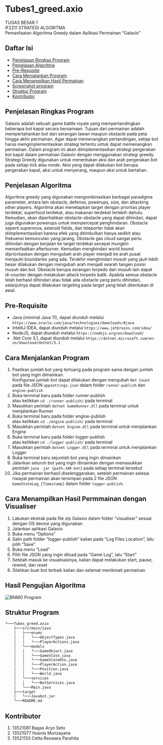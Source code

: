 # Tubes1_greed.axio
TUGAS BESAR 1 <br>
IF2211 STRATEGI ALGORITMA <br>
Pemanfaatan Algoritma Greedy dalam Aplikasi Permainan “Galaxio” <br>

## Daftar Isi

- [Penjelasan Ringkas Program](#penjelasan-ringkas-program)
- [Penjelasan Algoritma](#penjelasan-algoritma)
- [Pre-Requisite](#pre-requisite)
- [Cara Menjalankan Program](#cara-menjalankan-program)
- [Cara Menampilkan Hasil Permainan](#cara-menampilkan-hasil-permainan)
- [Screenshot program](#screenshot-program)
- [Struktur Program](#struktur-program)
- [Kontributor](#kontributor)

## Penjelasan Ringkas Program

Galaxio adalah sebuah game battle royale yang mempertandingkan beberapa bot kapal secara bersamaan. Tujuan dari permainan adalah mempertahankan bot dari serangan lawan maupun obstacle pada peta hingga akhir permainan. Agar dapat memenangkan pertandingan, setiap bot harus mengimplementasikan strategi tertentu untuk dapat memenangkan permainan. Dalam program ini akan diimplementasikan strategi pergerakan bot kapal dalam permainan Galaxio dengan menggunakan strategi greedy. Strategi Greedy digunakan untuk menentukan aksi dan arah pergerakan bot pada setiap tick atau ronde. Aksi yang dapat dilakukan bot berupa pergerakan kapal, aksi untuk menyerang, maupun aksi untuk bertahan.

## Penjelasan Algoritma

Algoritma greedy yang digunakan mengombinasikan berbagai paradigma parameter, antara lain obstacle, defense, powerups, size, dan attacking other players. Algoritma akan menetapkan target dengan prioritas player terdekat, superfood terdekat, atau makanan terdekat terlebih dahulu. Kemudian, akan diperhatikan obstacle-obstacle yang dapat dihindari, dapat juga digunakan powerups untuk mempercepat penghindaran. Obstacle seperti supernova, asteroid fields, dan teleporter tidak akan diimplementasikan karena efek yang ditimbulkan hanya sedikit atau frekuensi kemunculan yang jarang. Obstacle gas cloud sangat perlu dihindari dengan berjalan ke target terdekat secepat mungkin memanfaatkan afterburner. Kemudian menghindari world bound diprioritaskan dengan mengubah arah player menjadi ke arah pusat menjauhi boundaries yang ada. Terakhir menghindari musuh yang jauh lebih besar dilakukan dengan mengubah arah menjadi searah tangen posisi musuh dan bot. Obstacle berupa serangan torpedo dari musuh lain dapat di-counter dengan melakukan attack torpedo balik. Apabila semua obstacle telah berhasil dihindari atau tidak ada obstacle yang perlu dihindari, selanjutnya dapat dilakukan targeting pada target yang telah ditentukan di awal.

## Pre-Requisite
* Java (minimal Java 11), dapat diunduh melalui `https://www.oracle.com/java/technologies/downloads/#java`
* IntelIiJ IDEA, dapat diunduh melalui `https://www.jetbrains.com/idea/`
* NodeJS, dapat diunduh melalui `https://nodejs.org/en/download/`
* .Net Core 3.1, dapat diunduh melalui `https://dotnet.microsoft.com/en-us/download/dotnet/3.1`

## Cara Menjalankan Program
1. Pastikan jumlah bot yang tertuang pada program sama dengan jumlah bot yang ingin dimainkan. <br>
Konfigurasi jumlah bot dapat dilakukan dengan mengubah `Bot Count` pada file JSON `appsettings.json` dalam folder `runner-publish` dan `engine-publish`
2. Buka terminal baru pada folder runner-publish <br>
atau ketikkan `cd ./runner-publish/` pada terminal
3. Masukkan perintah `dotnet GameRunner.dll` pada terminal untuk menjalankan Runner
4. Buka terminal baru pada folder engine-publish <br>
atau ketikkan `cd ./engine-publish/` pada terminal
5. Masukkan perintah `dotnet Engine.dll` pada terminal untuk menjalankan Engine
6. Buka terminal baru pada folder logger-publish <br>
atau ketikkan `cd ./logger-publish/` pada terminal
7. Masukkan perintah `dotnet Logger.dll` pada terminal untuk menjalankan Logger
8. Buka terminal baru sejumlah bot yang ingin dimainkan
9. Jalankan seluruh bot yang ingin dimainkan dengan memasukkan perintah `java -jar {path-JAR-bot}` pada setiap terminal tersebut
10. Jika permainan berhasil diselenggarakan, setelah permainan selesai riwayat permainan akan tersimpan pada 2 file JSON `GameStateLog_{Timestamp}` dalam folder `logger-publish`.

## Cara Menampilkan Hasil Permmainan dengan Visualiser

1. Lakukan ekstrak pada file zip Galaxio dalam folder “visualiser” sesuai dengan OS device yang digunakan
2. Jalankan aplikasi Galaxio
3. Buka menu “Options”
4. Salin path folder “logger-publish” kalian pada “Log Files Location”, lalu pilih “Save”
5. Buka menu “Load”
6. Pilih file JSON yang ingin diload pada “Game Log”, lalu “Start”
7. Setelah masuk ke visualisasinya, kalian dapat melakukan start, pause, rewind, dan reset
8. Silahkan buat bot terbaik kalian dan selamat menikmati permainan

## Hasil Pengujian Algoritma

![BNMO Program](./program.jpg)

## Struktur Program

```bash
└───Tubes_greed.axio
    ├───src/main/java
    │   ├───enums
    │   │   └───ObjectTypes.java
    │   │   └───PlayerActions.java
    │   └───models
    │   │   └───GameObject.java
    │   │   └───GameState.java
    │   │   └───GameStateDto.java
    │   │   └───PlayerAction.java
    │   │   └───Position.java
    │   │   └───World.java
    │   └───services
    │   │   └───BotServices.java
    │   └───Main.java
    ├───target
    │   └───Javabot.jar
    └───README.md
```

## Kontributor

1. 13521081 Bagas Aryo Seto
2. 13521077 Husnia Munzayana
3. 13521133 Cetta Reswara Parahita
